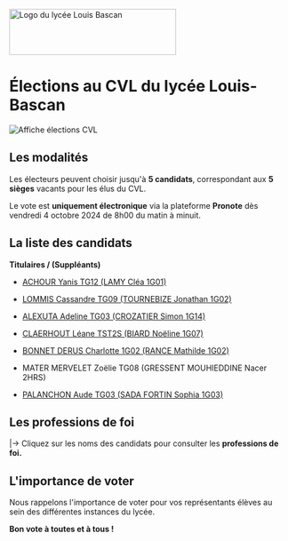 <a href="https://lyc-bascan.fr" target="_blank" title="vers lyc-bascan.fr"><img src="https://lyc-bascan.fr/reglement_interieur/images/logo_LyceeLouisBascan.jpg" alt="Logo du lycée Louis Bascan" width="300" height="83"></a>

# Élections au CVL du lycée Louis-Bascan

![Affiche élections CVL](https://lyc-bascan.fr/wp-content/uploads/2024/09/annonce_elections_delegues_CVL_2024_2025.jpg "Affiche élections CVL")

## Les modalités

Les électeurs peuvent choisir jusqu'à **5 candidats**, correspondant aux **5 sièges** vacants pour les élus du CVL.

Le vote est **uniquement électronique** via la plateforme **Pronote** dès vendredi 4 octobre 2024 de 8h00 du matin à minuit.

## La liste des candidats

**Titulaires / (Suppléants)** 

- [ACHOUR Yanis TG12 (LAMY Cléa 1G01)](https://drive.google.com/file/d/1FM4dCG6h90sq4q6ZSlTLA6mfOEtlcl5Y/view?usp=sharing)

- [LOMMIS Cassandre TG09 (TOURNEBIZE Jonathan 1G02)](https://drive.google.com/file/d/1BKAgIjadhF4RmpXBbTsfYrr_HeEn5cYV/view?usp=sharing)

- [ALEXUTA Adeline TG03 (CROZATIER Simon 1G14)](https://drive.google.com/file/d/1UxSP6I9upDSm-thbEZVivESQdsfp1rPV/view?usp=sharing)

- [CLAERHOUT Léane TST2S (BIARD Noëline 1G07)](https://drive.google.com/file/d/1eZMcKLB9TkwbzAccB6KocLLMsBU_4OTp/view?usp=sharing)

- [BONNET DERUS Charlotte 1G02 (RANCE Mathilde 1G02)](https://drive.google.com/file/d/1Vy_bNBJlRnzwkCMJmPwYDzkn-R0haAsS/view?usp=sharing)

- MATER MERVELET Zoëlie TG08 (GRESSENT MOUHIEDDINE Nacer 2HRS)

- [PALANCHON Aude TG03 (SADA FORTIN Sophia 1G03)](https://drive.google.com/file/d/15sCCOXcqZ61kSBEdEQsrvMtmu8Kzfm2D/view?usp=sharing)

## Les professions de foi

|→ Cliquez sur les noms des candidats pour consulter les **professions de foi.**

## L'importance de voter

Nous rappelons l'importance de voter pour vos représentants élèves au sein des différentes instances du lycée.

**Bon vote à toutes et à tous !**
